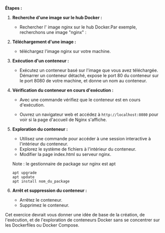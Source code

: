 **Étapes :**

1. **Recherche d'une image sur le hub Docker :**

   - Rechercher l' image nginx sur le hub Docker.Par exemple, recherchons une image "nginx" :

2. **Téléchargement d'une image :**

   - téléchargez l'image nginx sur votre machine.

3. **Exécution d'un conteneur :**

   - Exécutez un conteneur basé sur l'image que vous avez téléchargée.
     Démarrer un conteneur détaché, expose le port 80 du conteneur sur le port 8080 de votre machine, et donne un nom au conteneur.

4. **Vérification du conteneur en cours d'exécution :**

   - Avec une commande vérifiez que le conteneur est en cours d'exécution.

   - Ouvrez un navigateur web et accédez à `http://localhost:8080` pour voir si la page d'accueil de Nginx s'affiche.

5. **Exploration du conteneur :**

   - Utilisez une commande pour accéder à une session interactive à l'intérieur du conteneur.
   - Explorez le système de fichiers à l'intérieur du conteneur.
   - Modifier la page index.html su serveur nginx.

   Note : le gestionnaire de package sur nginx est apt

   ```
   apt upgrade
   apt update
   apt install nom_du_package
   ```

6. **Arrêt et suppression du conteneur :**
   - Arrêtez le conteneur.
   - Supprimez le conteneur.

Cet exercice devrait vous donner une idée de base de la création, de l'exécution, et de l'exploration de conteneurs Docker sans se concentrer sur les Dockerfiles ou Docker Compose.
